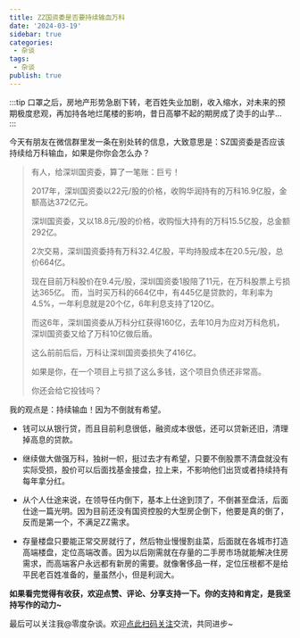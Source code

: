 ```yaml
---
title: ZZ国资委是否要持续输血万科
date: '2024-03-19'
sidebar: true
categories:
 - 杂谈
tags:
 - 杂谈
publish: true
---
```

:::tip
口罩之后，房地产形势急剧下转，老百姓失业加剧，收入缩水，对未来的预期极度悲观，再加持各地烂尾楼的影响，昔日高攀不起的期房成了烫手的山芋...
:::

<!-- more -->

今天有朋友在微信群里发一条在别处转的信息，大致意思是：SZ国资委是否应该持续给万科输血，如果是你你会怎么办？

>有人，给深圳国资委，算了一笔账：巨亏！
>
>2017年，深圳国资委以22元/股的价格，收购华润持有的万科16.9亿股，金额高达372亿元。
>
>深圳国资委，又以18.8元/股的价格，收购恒大持有的万科15.5亿股，总金额292亿。
>
>2次交易，深圳国资委持有万科32.4亿股，平均持股成本在20.5元/股，总价664亿。
>
>现在目前万科股价在9.4元/股，深圳国资委1股陪了11元，在万科股票上亏损达365亿。
>而，当时买万科的664亿中，有445亿是贷款的，年利率为4.5%，一年利息就是20个亿，6年利息支持了120亿。
>
>而这6年，深圳国资委从万科分红获得160亿，去年10月为应对万科危机，深圳国资委又给了万科10亿做后盾。
>
>这么前前后后，万科让深圳国资委损失了416亿。
>
>如果是你，在一个项目上亏损了这么多钱，这个项目负债还非常高。
>
>你还会给它投钱吗？

我的观点是：持续输血！因为不倒就有希望。

- 钱可以从银行贷，而且目前利息很低，融资成本很低，还可以贷新还旧，清理掉高息的贷款。

- 继续做大做强万科，独树一帜，挺过去才有希望，只要不倒股票不清盘就没有实际受损，股价可以后面找基金接盘，拉上来，不影响他们出货或者持续持有每年拿分红。

- 从个人仕途来说，在领导任内倒下，基本上仕途到顶了，不倒甚至盘活，后面仕途一篇光明。因为目前还没有国资控股的大型房企倒下，他要是真的倒了，反而是第一个，不满足ZZ需求。

- 存量楼盘只要能正常交房就行了，然后物业慢慢割韭菜，后面就在各城市打造高端楼盘，定位高端改善。因为以后刚需就在存量的二手房市场就能解决住房需求，而高端客户永远都有新房的需要。就像奢侈品一样，定位压根都不是给平民老百姓准备的，量虽然小，但是利润大。



**如果看完觉得有收获，欢迎点赞、评论、分享支持一下。你的支持和肯定，是我坚持写作的动力~**

最后可以关注我@零度杂谈。欢迎[点此扫码关注](https://holazero.cn/wx_code.jpg)交流，共同进步~